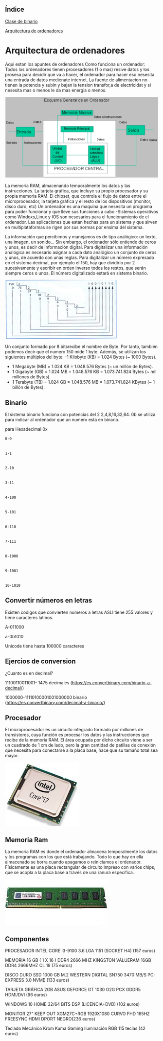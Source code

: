 ## Índice

[Clase de binario](https://github.com/St1v3n3223/1er-Trimestre/blob/main/Arquitectura%20de%20ordenadores.Md#binario)


[Arquitectura de ordenadores](https://github.com/St1v3n3223/1er-Trimestre/blob/main/Arquitectura%20de%20ordenadores.Md)


# Arquitectura de ordenadores
Aqui estan los apuntes de ordenadores
Como funciona un ordenador: Todos los ordenadores tienen procesadores (1 o mas) resive datos y los prosesa para decidir que va a hacer, el ordenador para hacer eso nesesita una entrada de datos medienate internet. La fuente de alimentacion no tienen la potencia y subin y bajan la tension  transfor,a de electricidat y si nesesita mas o menos le da mas energia o menos.

![](https://github.com/St1v3n3223/1er-Trimestre/blob/main/Captura%20de%20pantalla%20de%202021-09-15%2014-02-47.png?raw=true)





La memoria RAM, almacenando temporalmente los datos y las instrucciones.
La tarjeta gráfica, que incluye su propio procesador y su propia memoria RAM. El chipset, que controla el flujo de datos entre el microprocesador, la tarjeta gráfica y el resto de los dispositivos (monitor, disco duro, etc)
Un ordenador es una maquina que nesesita un programa para poder funcionar y que lleve sus funciones a cabo
-Sistemas operativos como Windoxs,Linux y IOS son nesesarios para el funcionamiento de el ordenador.
Las aplicaciones que estan hechas para un sistema y que sirven en multiplataformas se rigen por sus normas por ensima del sistema.


La información que percibimos y manejamos es de tipo analógico: un texto, una imagen, un
sonido… Sin embargo, el ordenador sólo entiende de ceros y unos, es decir de información digital.
Para digitalizar una información analógica es necesario asignar a cada dato analógico un conjunto
de ceros y unos, de acuerdo con unas reglas.
Para digitalizar un número expresado en el sistema decimal, por ejemplo el 150, hay que dividirlo
por 2 sucesivamente y escribir en orden inverso todos los restos, que serán siempre ceros o unos.
El número digitalizado estará en sistema binario.


![](https://github.com/St1v3n3223/1er-Trimestre/blob/main/Captura%20de%20pantalla%20de%202021-09-15%2014-12-22.png?raw=true)




Un conjunto formado por 8 bitsrecibe el nombre de Byte. Por tanto, también podemos decir que
el numero 150 mide 1 byte. Además, se utilizan los siguientes múltiplos del byte:
-1 Kilobyte (KB) = 1.024 Bytes (~ 1000 Bytes).
- 1 Megabyte (MB) = 1.024 KB = 1.048.576 Bytes (~ un millón de Bytes).
- 1 Gigabyte (GB) = 1.024 MB = 1.048.576 KB = 1.073.741.824 Bytes (~ mil millones de Bytes).
- 1 Terabyte (TB) = 1.024 GB = 1.048.576 MB = 1.073.741.824 KBytes (~ 1 billón de Bytes). 


## Binario
El sistema binario funciona con potencias del 2
2,4,8,16,32,64.
0b se utiliza para indicar al ordenador que un numero esta en binario.

para Hexadecimal 0x

```
0-0


1-1      


2-10


3-11


4-100


5-101


6-110


7-111


8-1000


9-1001


10-1010
```

## Convertir números en letras
Existen codigos que convierten numeros a letras
ASLI tiene 255 valores y tiene caracteres latinos.


A-011000


a-0b1010


Unicode tiene hasta 100000 caracteres

## Ejercios de conversion


¿Cuanto es en decimal?

11100110011001- 1475 decimales (https://es.convertbinary.com/binario-a-decimal/)

1000000-11110100001001000000 binario (https://es.convertbinary.com/decimal-a-binario/)

## Procesador

El microprocesador es un circuito integrado formado por millones de transistores, cuya función
es procesar los datos y las instrucciones que recibe de la memoria RAM. El área ocupada por dicho
circuito viene a ser un cuadrado de 1 cm de lado, pero la gran cantidad de patillas de conexión que
necesita para conectarse a la placa base, hace que su tamaño total sea mayor.


![](https://github.com/St1v3n3223/1er-Trimestre/blob/main/procesador.jpeg?raw=true)

## Memoria Ram

La memoria RAM es donde el ordenador almacena temporalmente los datos y los programas
con los que está trabajando. Todo lo que hay en ella almacenado se borra cuando apagamos o
reiniciamos el ordenador. Físicamente es una placa rectangular de circuito impreso con varios chips,
que se acopla a la placa base a través de una ranura específica.

![](https://github.com/St1v3n3223/1er-Trimestre/blob/main/descarga.jpeg?raw=true)


## Componentes

PROCESADOR INTEL CORE I3-9100 3.6 LGA 1151 (SOCKET H4) (157 euros)

MEMORIA 16 GB ( 1 X 16 ) DDR4 2666 MHZ KINGSTON VALUERAM 16GB DDR4 2666MHZ CL 19 (75 euros)

DISCO DURO SSD 1000 GB M.2 WESTERN DIGITAL SN750 3470 MB/S PCI EXPRESS 3.0 NVME (133 euros)

TARJETA GRÁFICA 2GB ASUS GEFORCE GT 1030 O2G PCX GDDR5 HDMI/DVI (96 euros)


WINDOWS 10 HOME 32/64 BITS DSP (LICENCIA+DVD) (102 euros)

MONITOR 27" KEEP OUT XGM27C+RGB 1920X1080 CURVO FHD 165HZ FREESYNC HDMI DPORT NEGRO(236 euros)

Teclado Mecánico Krom Kuma Gaming Iluminación RGB 115 teclas (42 euros)



